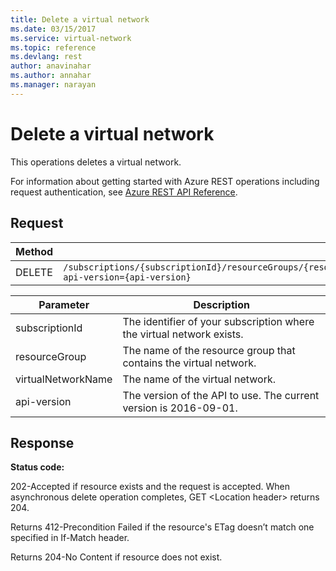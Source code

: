 ```yaml
---
title: Delete a virtual network
ms.date: 03/15/2017
ms.service: virtual-network
ms.topic: reference
ms.devlang: rest
author: anavinahar 
ms.author: annahar 
ms.manager: narayan
---
```

# Delete a virtual network

This operations deletes a virtual network.

For information about getting started with Azure REST operations including request authentication, see [Azure REST API Reference](../../index.md).

## Request  

|Method|Request URI|  
|------------|-----------------|  
|DELETE|`/subscriptions/{subscriptionId}/resourceGroups/{resourceGroup}/providers/Microsoft.Network/virtualNetworks/{virtualNetworkName}?api-version={api-version}`|  
  
| Parameter | Description |
| --------- | ----------- |
| subscriptionId | The identifier of your subscription where the virtual network exists. |
| resourceGroup | The name of the resource group that contains the virtual network. |
| virtualNetworkName | The name of the virtual network. |
| api-version | The version of the API to use. The current version is 2016-09-01. | 

## Response  
 **Status code:**  
  
 202-Accepted if resource exists and the request is accepted. When asynchronous delete operation completes, GET \<Location header> returns 204.  
  
 Returns 412-Precondition Failed if the resource's ETag doesn’t match one specified in If-Match header.  
  
 Returns 204-No Content if resource does not exist.
